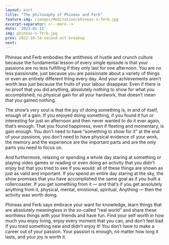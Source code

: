 ```yaml
---
layout: post
title: "The philosophy of Phineas and Ferb"
feature-img: /images/Meditation/phineas-n-ferb.jpg
excerpt-separator: <!--more-->
date: '2023-01-12'
img: phineas-n-ferb.jpg
prev: 2022-10-14-second-act-breakup
next: 
---
```

Phineas and Ferb embodies the antithesis of hustle and crunch culture because the fundamental lesson of every single episode is that your passions are no less fulfilling if they only last for one afternoon. You are no less passionate, just because you are passionate about a variety of things or even an entirely different thing every day. And your achievements aren’t worth less just because the fruits of your labour disappear. Even if there is no proof that you did anything, absolutely nothing to show for what you accomplished, no physical gain for all your hardwork, that doesn’t mean that you gained nothing.

The show’s very soul is that the joy of doing something is, in and of itself, enough of a gain. If you enjoyed doing something, if you found it fun or interesting for just an afternoon and then never wanted to do it ever again, that’s enough. That you found happiness, even if fleeting and momentary, is gain enough. You don’t need to have “something to show for it” at the end of your passions, you don’t need to have physical evidence of your work, the memory and the experience are the important parts and are the only parts you need to focus on.

And furthermore, relaxing or spending a whole day staring at something or playing video games or reading or even doing an activity that you didn’t enjoy but that you tried to see if you would: all of these things are shown as just as valid and important. If you spend an entire day staring at the sky, the show promises that you have accomplished the same goal as if you built a rollercoaster. If you get something from it — and that’s if you get ansolutely anything from it, physical, mental, emotional, spiritual, Anything — then the activity was worth doing. 

Phineas and Ferb says embrace your want for knowledge, learn things that are absolutely meaningless in the so-called “real world” and share these worthless things with your friends and have fun. Find your self worth in how much you enjoy living, enjoy every moment that you can, and don’t feel bad if you tried something new and didn’t enjoy it! You don’t have to make a career out of your passion. Your passion is enough, no matter how long it lasts, and your joy is worth it. 